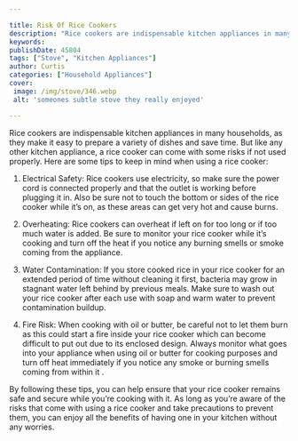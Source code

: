 ```yaml
---

title: Risk Of Rice Cookers
description: "Rice cookers are indispensable kitchen appliances in many households, as they make it easy to prepare a variety of dishes and save...check it out to learn"
keywords: 
publishDate: 45804
tags: ["Stove", "Kitchen Appliances"]
author: Curtis
categories: ["Household Appliances"]
cover: 
 image: /img/stove/346.webp
 alt: 'someones subtle stove they really enjoyed'

---
```


Rice cookers are indispensable kitchen appliances in many households, as they make it easy to prepare a variety of dishes and save time. But like any other kitchen appliance, a rice cooker can come with some risks if not used properly. Here are some tips to keep in mind when using a rice cooker:

1. Electrical Safety: Rice cookers use electricity, so make sure the power cord is connected properly and that the outlet is working before plugging it in. Also be sure not to touch the bottom or sides of the rice cooker while it’s on, as these areas can get very hot and cause burns. 

2. Overheating: Rice cookers can overheat if left on for too long or if too much water is added. Be sure to monitor your rice cooker while it’s cooking and turn off the heat if you notice any burning smells or smoke coming from the appliance. 

3. Water Contamination: If you store cooked rice in your rice cooker for an extended period of time without cleaning it first, bacteria may grow in stagnant water left behind by previous meals. Make sure to wash out your rice cooker after each use with soap and warm water to prevent contamination buildup. 

4. Fire Risk: When cooking with oil or butter, be careful not to let them burn as this could start a fire inside your rice cooker which can become difficult to put out due to its enclosed design. Always monitor what goes into your appliance when using oil or butter for cooking purposes and turn off heat immediately if you notice any smoke or burning smells coming from within it . 

By following these tips, you can help ensure that your rice cooker remains safe and secure while you’re cooking with it. As long as you’re aware of the risks that come with using a rice cooker and take precautions to prevent them, you can enjoy all the benefits of having one in your kitchen without any worries.
